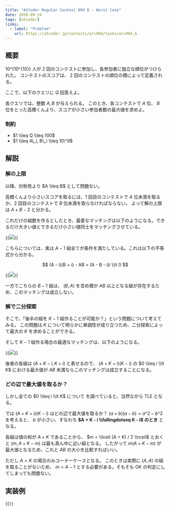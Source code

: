 ```yaml
---
title: "AtCoder Regular Contest 094 D - Worst Case"
date: 2018-09-19
tags: [atcoder]
links:
  - label: "Problem"
    url: https://atcoder.jp/contests/arc094/tasks/arc094_b
---
```


## 概要

$10\^\{10\^\{10\}\}$ 人が 2 回のコンテストに参加し、各参加者に独立な順位がつけられた。
コンテストのスコアは、 2 回のコンテストの順位の積によって定義される。

ここで、以下のクエリに $Q$ 回答えよ。

各クエリでは、整数 $A, B$ が与えられる。
このとき、各コンテストで $A$ 位、 $B$ 位をとった高橋くんより、スコアが小さい参加者数の最大値を求めよ。

### 制約

- $1 \\leq Q \\leq 100$
- $1 \\leq A\_i, B\_i \\leq 10\^9$

## 解説

### 解の上限

以降、対称性より $A \\leq B$ として問題ない。

高橋くんより小さいスコアを取るには、1 回目のコンテストで $A$ 位未満を取るか、2 回目のコンテストで $B$ 位未満を取らなければならない。
よって解の上限は $A + B - 2$ と分かる。

これだけの組数を作るとしたとき、最善なマッチングは以下のようになる。できるだけ大きい値とできるだけ小さい値同士をマッチングさせている。

{{<image src="0.png">}}

こちらについては、実は $A - 1$ 組全てが条件を満たしている。これは以下の不等式から分かる。

$$
(A - i)(B + i) - AB = (A - B - i)i \\lt 0
$$

{{<image src="1.png">}}

一方でこちらの $B - 1$ 組は、 $(B, A)$ を含め積が $AB$ 以上となる組が存在するため、このマッチングは成立しない。

### 解で二分探索

そこで、「後半の組を $K - 1$ 組作ることが可能か？」という問題について考えてみる。
この問題は $K$ について明らかに単調性が成り立つため、二分探索によって最大の $K$ を求めることができる。

そして $K - 1$ 組作る場合の最適なマッチングは、以下のようになる。

{{<image src="2.png">}}

後者の各組は $(A + K - i, K + i)$ と表せるので、
$(A + K + i)(K - i)$ の $0 \\leq i \\lt K$ における最大値が $AB$ 未満ならこのマッチングは成立することになる。

### どの辺で最大値を取るか？

しかし全ての $0 \\leq i \\lt K$ について を調べていると、当然ながら TLE となる。

では $(A + K + i)(K - i)$ はどの辺で最大値を取るか？
$(a + b)(a - b) = a\^2 - b\^2$ を考えると、 $b$ が小さい、すなわち **$A + K - i \\fallingdotseq K - i$ のとき** となる。

各組は値の和が $A + K$ であることから、 $m = \\lceil (A + K) / 2 \\rceil$ とおくと $(m, A + K - m)$ は最も真ん中に近い組となる。
したがって $m (A + K - m)$ が最大値となるため、これと $AB$ の大小を比較すればいい。

ただし $A = K$ の場合のみコーナーケースとなる。
このときは実際に $(A, A)$ の組を取ることがないため、 $m = A - 1$ とする必要がある。そもそも OK の判定にしてしまっても問題ない。

## 実装例

{{<code file="0.cpp" language="cpp">}}
